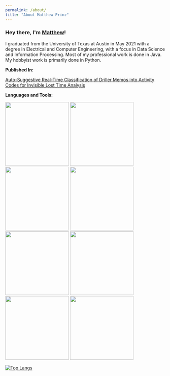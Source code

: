 ```yaml
---
permalink: /about/
title: "About Matthew Prinz"
---
```


### Hey there, I'm [Matthew](https://www.linkedin.com/in/MatthewPrinz)!

I graduated from the University of Texas at Austin in May 2021 with a degree in Electrical and Computer Engineering, with a focus in Data Science and Information Processing. Most of my professional work is done in Java. My hobbyist work is primarily done in Python.

**Published In:**

[Auto-Suggestive Real-Time Classification of Driller Memos into Activity Codes for Invisible Lost Time Analysis](https://www.researchgate.net/publication/339372307_Auto-Suggestive_Real-Time_Classification_of_Driller_Memos_into_Activity_Codes_for_Invisible_Lost_Time_Analysis)

**Languages and Tools:**  

<code><img width="200" height="200" src="https://img1.pnghut.com/11/14/24/WUnhRBS5E4/java-installation-development-kit-runtime-environment-servlet.jpg"></code>
<code><img width="200" height="200" src="https://engineering.fb.com/wp-content/uploads/2016/05/2000px-Python-logo-notext.svg_.png"></code>
<code><img width="200" height="200" src="https://upload.wikimedia.org/wikipedia/commons/thumb/d/d5/Rust_programming_language_black_logo.svg/1200px-Rust_programming_language_black_logo.svg.png"></code>
<code><img width="200" height="200" src="https://banner2.cleanpng.com/20180526/oqt/kisspng-microsoft-sql-server-mysql-database-logo-5b098c6ebad6d7.7316225815273524307653.jpg"></code>
<code><img width="200" height="200" src="https://upload.wikimedia.org/wikipedia/commons/thumb/3/3f/Linux_Mint_logo_without_wordmark.svg/1200px-Linux_Mint_logo_without_wordmark.svg.png"></code>
<code><img width="200" height="200" src="https://upload.wikimedia.org/wikipedia/commons/thumb/4/4c/Typescript_logo_2020.svg/1280px-Typescript_logo_2020.svg.png"></code>
<code><img width="200" height="200" src="https://upload.wikimedia.org/wikipedia/commons/thumb/e/e0/Git-logo.svg/2560px-Git-logo.svg.png"></code>
<code><img width="200" height="200" src="https://d2908q01vomqb2.cloudfront.net/7719a1c782a1ba91c031a682a0a2f8658209adbf/2021/01/15/cdk-logo6-1260x476.png
"></code>


[![Top Langs](https://github-readme-stats.vercel.app/api/top-langs/?username=MatthewPrinz&layout=compact)](https://github.com/anuraghazra/github-readme-stats)
